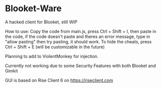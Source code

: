 # Blooket-Ware
A hacked client for Blooket, still WIP

How to use: Copy the code from main.js, press Ctrl + Shift + I, then paste in the code, if the code doesn't paste and theres an error message, type in "allow pasting" then try pasting, it should work. To hide the cheats, press Ctrl + Shift + E (will be customizable in the future)

Planning to add to ViolentMonkey for injection.

Currently not working due to some Security Features with both Blooket and Gimkit

GUI is based on Rise Client 6 on https://riseclient.com
